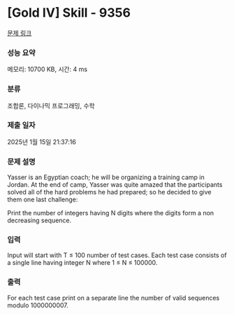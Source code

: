 # [Gold IV] Skill - 9356 

[문제 링크](https://www.acmicpc.net/problem/9356) 

### 성능 요약

메모리: 10700 KB, 시간: 4 ms

### 분류

조합론, 다이나믹 프로그래밍, 수학

### 제출 일자

2025년 1월 15일 21:37:16

### 문제 설명

<p>Yasser is an Egyptian coach; he will be organizing a training camp in Jordan. At the end of camp, Yasser was quite amazed that the participants solved all of the hard problems he had prepared; so he decided to give them one last challenge:</p>

<p>Print the number of integers having N digits where the digits form a non decreasing sequence.</p>

### 입력 

 <p>Input will start with T ≤ 100 number of test cases. Each test case consists of a single line having integer N where 1 ≤ N ≤ 100000.</p>

<p> </p>

### 출력 

 <p>For each test case print on a separate line the number of valid sequences modulo 1000000007.</p>

